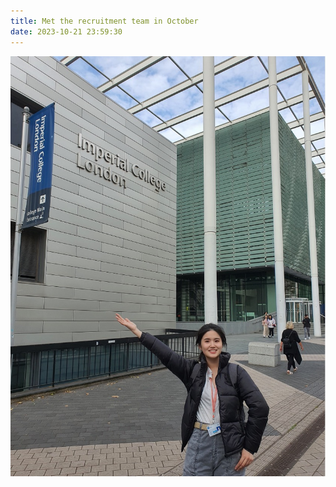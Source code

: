 ```yaml
---
title: Met the recruitment team in October
date: 2023-10-21 23:59:30
---
```


![pic](/image/mt/1.jpg)



